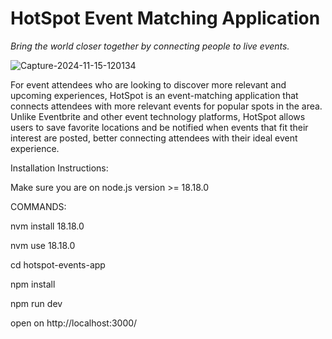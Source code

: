 # HotSpot Event Matching Application
_Bring the world closer together by connecting people to live events._

![Capture-2024-11-15-120134](https://github.com/user-attachments/assets/fd7afaa2-f28a-47d9-98aa-992a48a922db)


For event attendees who are looking to discover more relevant and upcoming experiences, HotSpot is an event-matching application that connects attendees with more relevant events for popular spots in the area. Unlike Eventbrite and other event technology platforms, HotSpot allows users to save favorite locations and be notified when events that fit their interest are posted, better connecting attendees with their ideal event experience.

Installation Instructions:

Make sure you are on node.js version >= 18.18.0

COMMANDS:

nvm install 18.18.0

nvm use 18.18.0

cd hotspot-events-app

npm install

npm run dev

open on http://localhost:3000/
